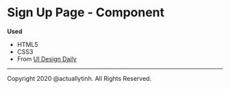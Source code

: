 # Sign Up Page - Component
**Used**
- HTML5
- CSS3
- From [UI Design Daily](https://uidesigndaily.com/posts/sketch-sign-in-log-authentication-day-894)
---
Copyright 2020 @actuallytinh. All Rights Reserved.
